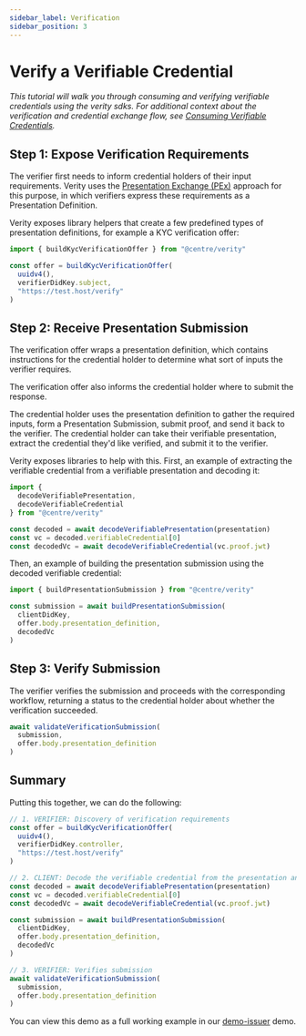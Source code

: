 ```yaml
---
sidebar_label: Verification
sidebar_position: 3
---
```


# Verify a Verifiable Credential

_This tutorial will walk you through consuming and verifying verifiable credentials using the verity sdks. For additional context about the verification and credential exchange flow, see [Consuming Verifiable Credentials](/patterns/verification-flow.md)._

## Step 1: Expose Verification Requirements

The verifier first needs to inform credential holders of their input requirements. Verity uses the [Presentation Exchange (PEx)](https://identity.foundation/presentation-exchange/) approach for this purpose, in which verifiers express these requirements as a Presentation Definition.

Verity exposes library helpers that create a few predefined types of presentation definitions, for example a KYC verification offer:

```ts
import { buildKycVerificationOffer } from "@centre/verity"

const offer = buildKycVerificationOffer(
  uuidv4(),
  verifierDidKey.subject,
  "https://test.host/verify"
)
```

## Step 2: Receive Presentation Submission

The verification offer wraps a presentation definition, which contains instructions for the credential holder to determine what sort of inputs the verifier requires.

The verification offer also informs the credential holder where to submit the response.

The credential holder uses the presentation definition to gather the required inputs, form a Presentation Submission, submit proof, and send it back to the verifier. The credential holder can take their verifiable presentation, extract the credential they'd like verified, and submit it to the verifier.

Verity exposes libraries to help with this. First, an example of extracting the verifiable credential from a verifiable presentation and decoding it:

```ts
import {
  decodeVerifiablePresentation,
  decodeVerifiableCredential
} from "@centre/verity"

const decoded = await decodeVerifiablePresentation(presentation)
const vc = decoded.verifiableCredential[0]
const decodedVc = await decodeVerifiableCredential(vc.proof.jwt)
```

Then, an example of building the presentation submission using the decoded verifiable credential:

```ts
import { buildPresentationSubmission } from "@centre/verity"

const submission = await buildPresentationSubmission(
  clientDidKey,
  offer.body.presentation_definition,
  decodedVc
)
```

## Step 3: Verify Submission

The verifier verifies the submission and proceeds with the corresponding workflow, returning a status to the credential holder about whether the verification succeeded.

```ts
await validateVerificationSubmission(
  submission,
  offer.body.presentation_definition
)
```

## Summary

Putting this together, we can do the following:

```ts
// 1. VERIFIER: Discovery of verification requirements
const offer = buildKycVerificationOffer(
  uuidv4(),
  verifierDidKey.controller,
  "https://test.host/verify"
)

// 2. CLIENT: Decode the verifiable credential from the presentation and create verification submission (wraps a presentation submission)
const decoded = await decodeVerifiablePresentation(presentation)
const vc = decoded.verifiableCredential[0]
const decodedVc = await decodeVerifiableCredential(vc.proof.jwt)

const submission = await buildPresentationSubmission(
  clientDidKey,
  offer.body.presentation_definition,
  decodedVc
)

// 3. VERIFIER: Verifies submission
await validateVerificationSubmission(
  submission,
  offer.body.presentation_definition
)
```

You can view this demo as a full working example in our [demo-issuer](https://github.com/centrehq/demo-site/tree/main/packages/demo-verifier) demo.
